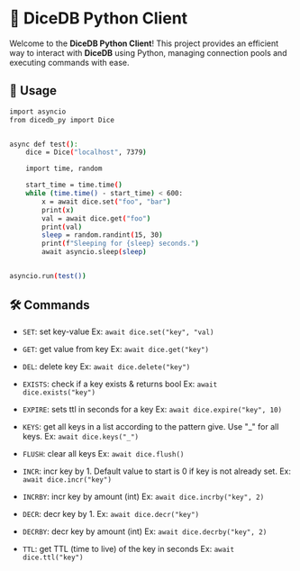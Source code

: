# 🎲 DiceDB Python Client

Welcome to the **DiceDB Python Client**! This project provides an efficient way to interact with **DiceDB** using Python, managing connection pools and executing commands with ease.

## 📝 Usage

```bash
import asyncio
from dicedb_py import Dice


async def test():
    dice = Dice("localhost", 7379)

    import time, random

    start_time = time.time()
    while (time.time() - start_time) < 600:
        x = await dice.set("foo", "bar")
        print(x)
        val = await dice.get("foo")
        print(val)
        sleep = random.randint(15, 30)
        print(f"Sleeping for {sleep} seconds.")
        await asyncio.sleep(sleep)


asyncio.run(test())

```

## 🛠️ Commands

- `SET`: set key-value
  Ex: `await dice.set("key", "val)`

- `GET`: get value from key
  Ex: `await dice.get("key")`

- `DEL`: delete key
  Ex: `await dice.delete("key")`

- `EXISTS`: check if a key exists & returns bool
  Ex: `await dice.exists("key")`

- `EXPIRE`: sets ttl in seconds for a key
  Ex: `await dice.expire("key", 10)`

- `KEYS`: get all keys in a list according to the pattern give. Use "_" for all keys.
  Ex: `await dice.keys("_")`

- `FLUSH`: clear all keys
  Ex: `await dice.flush()`

- `INCR`: incr key by 1. Default value to start is 0 if key is not already set.
  Ex: `await dice.incr("key")`

- `INCRBY`: incr key by amount (int)
  Ex: `await dice.incrby("key", 2)`

- `DECR`: decr key by 1.
  Ex: `await dice.decr("key")`

- `DECRBY`: decr key by amount (int)
  Ex: `await dice.decrby("key", 2)`

- `TTL`: get TTL (time to live) of the key in seconds
  Ex: `await dice.ttl("key")`
